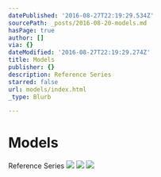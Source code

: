 ```yaml
---
datePublished: '2016-08-27T22:19:29.534Z'
sourcePath: _posts/2016-08-20-models.md
hasPage: true
author: []
via: {}
dateModified: '2016-08-27T22:19:29.274Z'
title: Models
publisher: {}
description: Reference Series
starred: false
url: models/index.html
_type: Blurb

---
```

# Models

Reference Series
![](https://the-grid-user-content.s3-us-west-2.amazonaws.com/41f7c00f-2264-45da-85d5-759c454f3f5d.jpg)
![](https://the-grid-user-content.s3-us-west-2.amazonaws.com/cf243e08-9455-4d45-8636-49c6bd55fa5c.jpg)
![](https://the-grid-user-content.s3-us-west-2.amazonaws.com/12b63c6a-d392-4019-a79e-587cae231c43.jpg)